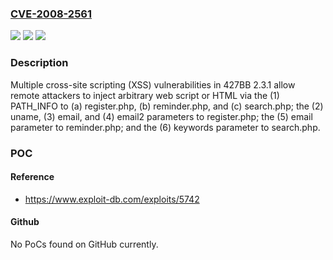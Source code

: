 ### [CVE-2008-2561](https://cve.mitre.org/cgi-bin/cvename.cgi?name=CVE-2008-2561)
![](https://img.shields.io/static/v1?label=Product&message=n%2Fa&color=blue)
![](https://img.shields.io/static/v1?label=Version&message=n%2Fa&color=blue)
![](https://img.shields.io/static/v1?label=Vulnerability&message=n%2Fa&color=brighgreen)

### Description

Multiple cross-site scripting (XSS) vulnerabilities in 427BB 2.3.1 allow remote attackers to inject arbitrary web script or HTML via the (1) PATH_INFO to (a) register.php, (b) reminder.php, and (c) search.php; the (2) uname, (3) email, and (4) email2 parameters to register.php; the (5) email parameter to reminder.php; and the (6) keywords parameter to search.php.

### POC

#### Reference
- https://www.exploit-db.com/exploits/5742

#### Github
No PoCs found on GitHub currently.

